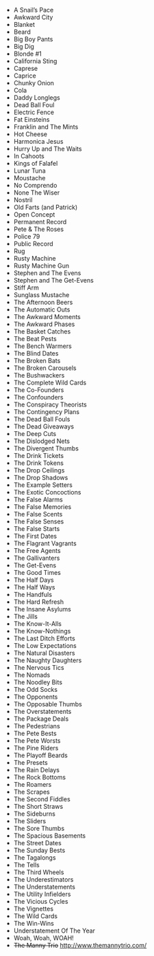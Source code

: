 * A Snail’s Pace	
* Awkward City	
* Blanket																	
* Beard				
* Big Boy Pants
* Big Dig																			
* Blonde #1		
* California Sting																	
* Caprese
* Caprice
* Chunky Onion
* Cola			
* Daddy Longlegs																
* Dead Ball Foul																			
* Electric Fence
* Fat Einsteins
* Franklin and The Mints
* Hot Cheese
* Harmonica Jesus
* Hurry Up and The Waits
* In Cahoots
* Kings of Falafel
* Lunar Tuna																			
* Moustache		
* No Comprendo
* None The Wiser																	
* Nostril	
* Old Farts (and Patrick)																		
* Open Concept																			
* Permanent Record																			
* Pete & The Roses	
* Police 79																		
* Public Record		
* Rug																	
* Rusty Machine																			
* Rusty Machine Gun		
* Stephen and The Evens
* Stephen and The Get-Evens																	
* Stiff Arm																			
* Sunglass Mustache																			
* The Afternoon Beers
* The Automatic Outs	
* The Awkward Moments
* The Awkward Phases	
* The Basket Catches
* The Beat Pests																	
* The Bench Warmers																			
* The Blind Dates		
* The Broken Bats
* The Broken Carousels																	
* The Bushwackers
* The Complete Wild Cards
* The Co-Founders	
* The Confounders
* The Conspiracy Theorists	
* The Contingency Plans		
* The Dead Ball Fouls															
* The Dead Giveaways																			
* The Deep Cuts	
* The Dislodged Nets
* The Divergent Thumbs																		
* The Drink Tickets																			
* The Drink Tokens
* The Drop Ceilings
* The Drop Shadows
* The Example Setters
* The Exotic Concoctions	
* The False Alarms
* The False Memories
* The False Scents
* The False Senses
* The False Starts																	
* The First Dates																			
* The Flagrant Vagrants																			
* The Free Agents	
* The Gallivanters	
* The Get-Evens
* The Good Times
* The Half Days
* The Half Ways
* The Handfuls																	
* The Hard Refresh
* The Insane Asylums
* The Jills
* The Know-It-Alls
* The Know-Nothings
* The Last Ditch Efforts
* The Low Expectations
* The Natural Disasters
* The Naughty Daughters		
* The Nervous Tics																	
* The Nomads	
* The Noodley Bits																		
* The Odd Socks			
* The Opponents																
* The Opposable Thumbs
* The Overstatements
* The Package Deals																			
* The Pedestrians	
* The Pete Bests
* The Pete Worsts																		
* The Pine Riders	
* The Playoff Beards	
* The Presets
* The Rain Delays
* The Rock Bottoms																	
* The Roamers																			
* The Scrapes																			
* The Second Fiddles																			
* The Short Straws																			
* The Sideburns		
* The Sliders																	
* The Sore Thumbs
* The Spacious Basements
* The Street Dates
* The Sunday Bests
* The Tagalongs																			
* The Tells																			
* The Third Wheels		
* The Underestimators																	
* The Understatements																			
* The Utility Infielders																			
* The Vicious Cycles
* The Vignettes	
* The Wild Cards
* The Win-Wins
* Understatement Of The Year		
* Woah, Woah, WOAH!																
* ~~The Manny Trio~~ http://www.themannytrio.com/	
